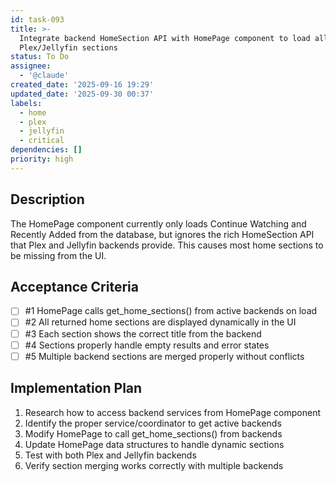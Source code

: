 ```yaml
---
id: task-093
title: >-
  Integrate backend HomeSection API with HomePage component to load all
  Plex/Jellyfin sections
status: To Do
assignee:
  - '@claude'
created_date: '2025-09-16 19:29'
updated_date: '2025-09-30 00:37'
labels:
  - home
  - plex
  - jellyfin
  - critical
dependencies: []
priority: high
---
```


## Description

<!-- SECTION:DESCRIPTION:BEGIN -->
The HomePage component currently only loads Continue Watching and Recently Added from the database, but ignores the rich HomeSection API that Plex and Jellyfin backends provide. This causes most home sections to be missing from the UI.
<!-- SECTION:DESCRIPTION:END -->

## Acceptance Criteria
<!-- AC:BEGIN -->
- [ ] #1 HomePage calls get_home_sections() from active backends on load
- [ ] #2 All returned home sections are displayed dynamically in the UI
- [ ] #3 Each section shows the correct title from the backend
- [ ] #4 Sections properly handle empty results and error states
- [ ] #5 Multiple backend sections are merged properly without conflicts
<!-- AC:END -->

## Implementation Plan

<!-- SECTION:PLAN:BEGIN -->
1. Research how to access backend services from HomePage component
2. Identify the proper service/coordinator to get active backends
3. Modify HomePage to call get_home_sections() from backends
4. Update HomePage data structures to handle dynamic sections
5. Test with both Plex and Jellyfin backends
6. Verify section merging works correctly with multiple backends
<!-- SECTION:PLAN:END -->
